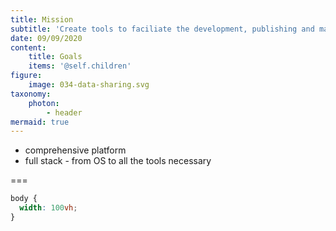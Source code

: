 ```yaml
---
title: Mission
subtitle: 'Create tools to faciliate the development, publishing and management of complex content'
date: 09/09/2020
content:
    title: Goals
    items: '@self.children'
figure:
    image: 034-data-sharing.svg
taxonomy:
    photon: 
        - header
mermaid: true
---
```


- comprehensive platform
- full stack - from OS to all the tools necessary

===

```css
body {
  width: 100vh;
}
```
